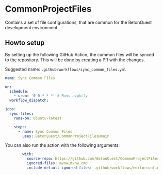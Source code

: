 # CommonProjectFiles
Contains a set of file configurations, that are common for the BetonQuest development environment

## Howto setup
By setting up the following GitHub Action, the common files will be synced to the repository.
This will be done by creating a PR with the changes.

Suggested name: `.github/workflows/sync_common_files.yml`

```yaml
name: Sync Common Files

on:
  schedule:
    - cron: '0 0 * * *' # Runs nightly
  workflow_dispatch:

jobs:
  sync-files:
    runs-on: ubuntu-latest

    steps:
      - name: Sync Common Files
        uses: BetonQuest/CommonProjectFiles@main
```

You can also run the action with the following arguments:

```yaml
        with:
          source-repo: https://github.com/BetonQuest/CommonProjectFiles
          ignored-files: mvnw,mvnw.cmd
          include-default-ignored-files: .github/workflows/editorconfig.yml
```
